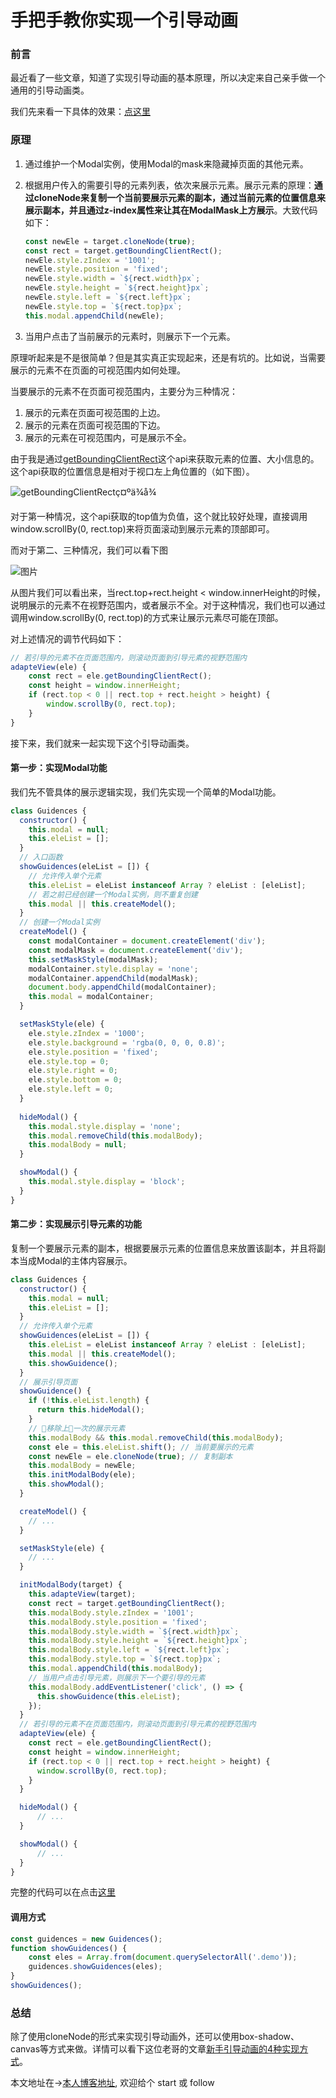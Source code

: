 # 手把手教你实现一个引导动画

### 前言

最近看了一些文章，知道了实现引导动画的基本原理，所以决定来自己亲手做一个通用的引导动画类。

我们先来看一下具体的效果：[点这里](https://chenjigeng.github.io/example/guidence/index.html)

### 原理

1. 通过维护一个Modal实例，使用Modal的mask来隐藏掉页面的其他元素。

2. 根据用户传入的需要引导的元素列表，依次来展示元素。展示元素的原理：**通过cloneNode来复制一个当前要展示元素的副本，通过当前元素的位置信息来展示副本，并且通过z-index属性来让其在ModalMask上方展示**。大致代码如下：

   ```javascript
   const newEle = target.cloneNode(true);
   const rect = target.getBoundingClientRect();
   newEle.style.zIndex = '1001';
   newEle.style.position = 'fixed';
   newEle.style.width = `${rect.width}px`;
   newEle.style.height = `${rect.height}px`;
   newEle.style.left = `${rect.left}px`;
   newEle.style.top = `${rect.top}px`;
   this.modal.appendChild(newEle);
   ```

3. 当用户点击了当前展示的元素时，则展示下一个元素。

原理听起来是不是很简单？但是其实真正实现起来，还是有坑的。比如说，当需要展示的元素不在页面的可视范围内如何处理。

当要展示的元素不在页面可视范围内，主要分为三种情况：

1. 展示的元素在页面可视范围的上边。
2. 展示的元素在页面可视范围的下边。
3. 展示的元素在可视范围内，可是展示不全。

由于我是通过[getBoundingClientRect](https://developer.mozilla.org/zh-CN/docs/Web/API/Element/getBoundingClientRect)这个api来获取元素的位置、大小信息的。这个api获取的位置信息是相对于视口左上角位置的（如下图）。

![getBoundingClientRectç¤ºä¾å¾](https://mdn.mozillademos.org/files/15087/rect.png)

对于第一种情况，这个api获取的top值为负值，这个就比较好处理，直接调用window.scrollBy(0, rect.top)来将页面滚动到展示元素的顶部即可。

而对于第二、三种情况，我们可以看下图

![图片](https://user-gold-cdn.xitu.io/2018/10/7/1664cbbdafc02dc3)

从图片我们可以看出来，当rect.top+rect.height  < window.innerHeight的时候，说明展示的元素不在视野范围内，或者展示不全。对于这种情况，我们也可以通过调用window.scrollBy(0, rect.top)的方式来让展示元素尽可能在顶部。

对上述情况的调节代码如下：

```javascript
// 若引导的元素不在页面范围内，则滚动页面到引导元素的视野范围内
adapteView(ele) {
    const rect = ele.getBoundingClientRect();
    const height = window.innerHeight;
    if (rect.top < 0 || rect.top + rect.height > height) {
        window.scrollBy(0, rect.top);
    }
}
```

接下来，我们就来一起实现下这个引导动画类。

#### 第一步：实现Modal功能

我们先不管具体的展示逻辑实现，我们先实现一个简单的Modal功能。

```javascript
class Guidences {
  constructor() {
    this.modal = null;
    this.eleList = [];
  }
  // 入口函数
  showGuidences(eleList = []) {
    // 允许传入单个元素
    this.eleList = eleList instanceof Array ? eleList : [eleList];
    // 若之前已经创建一个Modal实例，则不重复创建
    this.modal || this.createModel();
  }
  // 创建一个Modal实例
  createModel() {
    const modalContainer = document.createElement('div');
    const modalMask = document.createElement('div');
    this.setMaskStyle(modalMask);
    modalContainer.style.display = 'none';
    modalContainer.appendChild(modalMask);
    document.body.appendChild(modalContainer);
    this.modal = modalContainer;
  }

  setMaskStyle(ele) {
    ele.style.zIndex = '1000';
    ele.style.background = 'rgba(0, 0, 0, 0.8)';
    ele.style.position = 'fixed';
    ele.style.top = 0;
    ele.style.right = 0;
    ele.style.bottom = 0;
    ele.style.left = 0;
  }
 
  hideModal() {
    this.modal.style.display = 'none';
    this.modal.removeChild(this.modalBody);
    this.modalBody = null;
  }

  showModal() {
    this.modal.style.display = 'block';
  }
}
```

#### 第二步：实现展示引导元素的功能

复制一个要展示元素的副本，根据要展示元素的位置信息来放置该副本，并且将副本当成Modal的主体内容展示。

```javascript
class Guidences {
  constructor() {
    this.modal = null;
    this.eleList = [];
  }
  // 允许传入单个元素
  showGuidences(eleList = []) {
    this.eleList = eleList instanceof Array ? eleList : [eleList];
    this.modal || this.createModel();
    this.showGuidence();
  }
  // 展示引导页面
  showGuidence() {
    if (!this.eleList.length) {
      return this.hideModal();
    }
    // 移除上一次的展示元素
    this.modalBody && this.modal.removeChild(this.modalBody);
    const ele = this.eleList.shift(); // 当前要展示的元素
    const newEle = ele.cloneNode(true); // 复制副本
    this.modalBody = newEle;
    this.initModalBody(ele);
    this.showModal();
  }

  createModel() {
	// ...
  }

  setMaskStyle(ele) {
    // ...
  }

  initModalBody(target) {
    this.adapteView(target);
    const rect = target.getBoundingClientRect();
    this.modalBody.style.zIndex = '1001';
    this.modalBody.style.position = 'fixed';
    this.modalBody.style.width = `${rect.width}px`;
    this.modalBody.style.height = `${rect.height}px`;
    this.modalBody.style.left = `${rect.left}px`;
    this.modalBody.style.top = `${rect.top}px`;
    this.modal.appendChild(this.modalBody);
    // 当用户点击引导元素，则展示下一个要引导的元素
    this.modalBody.addEventListener('click', () => {
      this.showGuidence(this.eleList);
    });
  }
  // 若引导的元素不在页面范围内，则滚动页面到引导元素的视野范围内
  adapteView(ele) {
    const rect = ele.getBoundingClientRect();
    const height = window.innerHeight;
    if (rect.top < 0 || rect.top + rect.height > height) {
      window.scrollBy(0, rect.top);
    }
  }

  hideModal() {
      // ...
  }

  showModal() {
      // ...
  }
}

```

完整的代码可以在点击[这里](https://github.com/chenjigeng/something/tree/master/guidence)

#### 调用方式

```javascript
const guidences = new Guidences();
function showGuidences() {
    const eles = Array.from(document.querySelectorAll('.demo'));
    guidences.showGuidences(eles);
}
showGuidences();
```



### 总结

除了使用cloneNode的形式来实现引导动画外，还可以使用box-shadow、canvas等方式来做。详情可以看下这位老哥的文章[新手引导动画的4种实现方式](https://juejin.im/post/5bac9bd0e51d450e516296d0)。

本文地址在->[本人博客地址](https://github.com/chenjigeng/blog), 欢迎给个 start 或 follow

